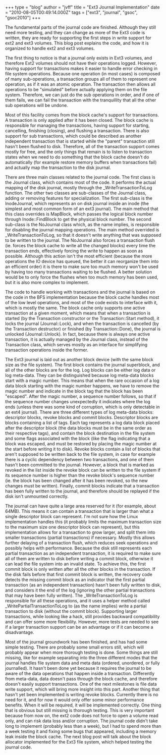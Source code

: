 +++
type = "blog"
author = "jvff"
title = "Ext3 Journal Implementation"
date = "2010-08-05T00:49:14.000Z"
tags = ["ext3", "journal", "gsoc", "gsoc2010"]
+++

The fundamental parts of the journal code are finished. Although they still need more testing, and they can change as more of the Ext3 code is written, they are ready for supporting the first steps in write support for ext2 and ext3 volumes. This blog post explains the code, and how it is organized to handle ext2 and ext3 volumes.
<!--more-->
The first thing to notice is that a journal only exists in Ext3 volumes, and therefore Ext2 volumes should not have their operations logged. However, having support for transactions makes it easier to handle error checking in file system operations. Because one operation (in most cases) is composed of many sub-operations, a transaction groups all of them to represent one operation, as if it was an atomic operation. The transaction then allows all operations to be "simulated" before actually applying them on the file system. Therefore, we can just do the sub operations in order, and if one of them fails, we can fail the transaction with the tranquillity that all the other sub operations will be undone.

Most of this facility comes from the block cache's support for transactions. A transaction is only applied after it has been closed. The block cache is responsible for managing the transactions, having support for starting, cancelling, finishing (closing), and flushing a transaction. There is also support for sub transactions, which could be described as another independent transaction that is started while the "parent" transaction still hasn't been flushed to disk. Therefore, all of the transaction support comes mostly for free, and the only things that remain is to listen to transaction states when we need to do something that the block cache doesn't do automatically (for example restore memory buffers when transactions fail) and actually map the transaction to the disk journal.

There are three main classes related to the journal code. The first class is the Journal class, which contains most of the code. It performs the actual mapping of the disk journal, mostly through the _WriteTransactionToLog function. The other two classes are sub-classes of the Journal class, adding or removing features for specialization. The first sub-class is the InodeJournal, which represents an on disk journal inside an inode (the simplest and most common form of an ext3 journal). The main method that this class overrides is MapBlock, which passes the logical block number through Inode::FindBlock to get the physical block number. The second sub-class is the NoJournal class which, as the name implies, is responsible for disabling the journal mapping operations. The main method overrided is _WriteTransactionToLog, so that it doesn't write anything that was supposed to be written to the journal. The NoJournal also forces a transaction flush (ie. forces the block cache to write all the changed blocks) every time the transaction ends, effectively forcing the write to happen as soon as possible. Although this action isn't the most efficient (because the more operations the IO device has queued, the better it can reorganize them into an efficient order) it is there to make sure too much memory won't be used by having too many transactions waiting to be flushed. A better solution would be to only force the flushes when too much memory has been used, but it is also more complex to implement.

The code to handle working with transactions and the journal is based on the code in the BFS implementation because the block cache handles most of the low level operations, and most of the code exists to interface with it, which is mostly the same. The block cache only supports one active transaction at a given moment, which means that when a transaction is started (by the Transaction constructor or the Transaction::Start method), it locks the journal (Journal::Lock), and when the transaction is cancelled (by the Transaction destructor) or finished (by Transaction::Done), the journal is unlocked (Journal::Unlock). In fact, because there is always one active transaction, it is actually managed by the Journal class, instead of the Transaction class, which serves mostly as an interface for simplifying transaction operations inside the former.

The Ext3 journal is laid out as another block device (with the same block size as the file system). The first block contains the journal superblock, and all of the other blocks are for the log. Log blocks can be either log data or log meta-data. They can be distinguished because log meta-data blocks start with a magic number. This means that when the rare occasion of a log data block starting with the magic number happens, we have to remove the magic number and indicate in the block tag that the block has been "escaped". After the magic number, a sequence number follows, so that if the sequence number changes unexpectedly it indicates where the log ends (unless there was some kind of corruption, which is only detectable in an ext4 journal). There are three different types of log meta-data blocks: descriptor blocks, revoke blocks and commit blocks. Descriptor blocks are blocks containing a list of tags. Each tag represents a log data block placed after the descriptor block (the data blocks must be in the same order as their respective tags), and contain the block destination in the file system and some flags associated with the block (like the flag indicating that a block was escaped, and must be restored by placing the magic number at the start before writing it to disk). Revoke blocks contain a list of blocks that aren't supposed to be written back to the file system, in case for example there is a cyclic dependency between two transactions, and one of them hasn't been committed to the journal. However, a block that is marked as revoked in the list inside the revoke block can be written to the file system if its sequence number is higher than the revoke block's sequence number (ie. the block has been changed after it has been revoked, so the new changes must be written). Finally, commit blocks indicate that a transaction has been fully written to the journal, and therefore should be replayed if the disk isn't unmounted correctly.

The journal can have quite a large area reserved for it (for example, about 64MB). This means it can contain a transaction that is larger than what a single descriptor block can represent. I'm not sure how the Linux implementation handles this (it probably limits the maximum transaction size to the maximum size one descriptor block can represent), but this implementation allows for a transaction to grow larger, and split them into smaller transactions (partial transactions) if necessary. Mostly this allows further delaying of a transaction flush, which reduces seek operations and possibly helps with performance. Because the disk still represents each partial transaction as an independent transaction, it is required to make sure all of them are written to disk before writing a commit block, otherwise it can lead the file system into an invalid state. To achieve this, the first commit block is only written after all the other blocks in the transaction. If the disk fails before that first commit block is written, the recovery code detects the missing commit block as an indicator that the first partial transaction (as an independent transaction) hasn't been fully written to disk, and considers it the end of the log (ignoring the other partial transactions that may have been fully written). The _WriteTransactionToLog is responsible for all these operations, and it uses a helper method called _WritePartialTransactionToLog to (as the name implies) write a partial transaction to disk (without the commit block). Supporting larger transactions, while looking like a hack, still provides backward compatibility and can offer some more flexibility. However, more tests are needed to see if a larger transaction support can be an advantage or if it can become a disadvantage.

Most of the journal groundwork has been finished, and has had some simple testing. There are probably some small errors still, which will probably appear when more thorough testing is done. Some things are still missing, like for example separating into the three different modes that the journal handles file system data and meta data (ordered, unordered, or fully journalled). It hasn't been done yet because it requires the journal to be aware of the data operations that happen inside a transaction. Differently from meta-data, data doesn't pass through the block cache, and therefore doesn't easily support transactions. One of the next milestones is file data write support, which will bring more insight into this part. Another thing that hasn't yet been implemented is writing revoke blocks. Currently there is no need for it, and for now it would only offer some minor performance benefits. When it will be required, it will be implemented correctly. One thing that is obvious but still missing is thorough testing. This is very important because from now on, the ext2 code does not force to open a volume read only, and can risk data loss and/or corruption. The journal code didn't take long to implement (probably less than a week), but I had to spend more than a week testing it and fixing some bugs that appeared, including a memory leak inside the block cache. The next blog post will talk about the block allocator implemented for the Ext3 file system, which helped testing the journal code.